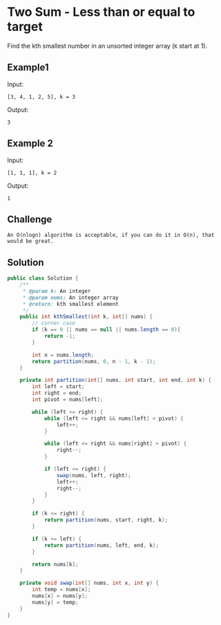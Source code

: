 # Two Sum - Less than or equal to target
Find the kth smallest number in an unsorted integer array (`K` start at 1).

## Example1
Input:
```
[3, 4, 1, 2, 5], k = 3

```
Output:
```
3

```

## Example 2
Input:
```
[1, 1, 1], k = 2

```
Output:
```
1

```
## Challenge
```
An O(nlogn) algorithm is acceptable, if you can do it in O(n), that would be great.
```

## Solution
```java
public class Solution {
    /**
     * @param k: An integer
     * @param nums: An integer array
     * @return: kth smallest element
     */
    public int kthSmallest(int k, int[] nums) {
        // corner case
        if (k == 0 || nums == null || nums.length == 0){
            return -1;
        }

        int n = nums.length;
        return partition(nums, 0, n - 1, k - 1);
    }

    private int partition(int[] nums, int start, int end, int k) {
        int left = start;
        int right = end;
        int pivot = nums[left];

        while (left <= right) {
            while (left <= right && nums[left] < pivot) {
                left++;
            }

            while (left <= right && nums[right] > pivot) {
                right--;
            }

            if (left <= right) {
                swap(nums, left, right);
                left++;
                right--;
            }
        }

        if (k <= right) {
            return partition(nums, start, right, k);
        }

        if (k >= left) {
            return partition(nums, left, end, k);
        }

        return nums[k];
    }

    private void swap(int[] nums, int x, int y) {
        int temp = nums[x];
        nums[x] = nums[y];
        nums[y] = temp;
    }
}
```
